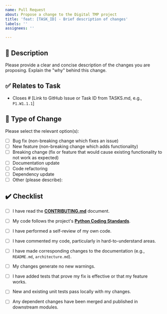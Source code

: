 ```yaml
---
name: Pull Request
about: Propose a change to the Digital TMP project
title: 'feat: [TASK_ID] - Brief description of changes'
labels: ''
assignees: ''

---
```


## 📝 Description

Please provide a clear and concise description of the changes you are proposing. Explain the "why" behind this change.

## ✅ Relates to Task

- Closes # [Link to GitHub Issue or Task ID from TASKS.md, e.g., `P1.W1.1.1`]

## 🧪 Type of Change

Please select the relevant option(s):

- [ ] Bug fix (non-breaking change which fixes an issue)
- [ ] New feature (non-breaking change which adds functionality)
- [ ] Breaking change (fix or feature that would cause existing functionality to not work as expected)
- [ ] Documentation update
- [ ] Code refactoring
- [ ] Dependency update
- [ ] Other (please describe):

## ✔️ Checklist

- [ ] I have read the **[CONTRIBUTING.md](link-to-contributing)** document.
- [ ] My code follows the project's **[Python Coding Standards](knowledge_base/project_rules/python_coding_standards.md)**.
- [ ] I have performed a self-review of my own code.
- [ ] I have commented my code, particularly in hard-to-understand areas.
- [ ] I have made corresponding changes to the documentation (e.g., `README.md`, `architecture.md`).
- [ ] My changes generate no new warnings.
- [ ] I have added tests that prove my fix is effective or that my feature works.
- [ ] New and existing unit tests pass locally with my changes.
- [ ] Any dependent changes have been merged and published in downstream modules.



